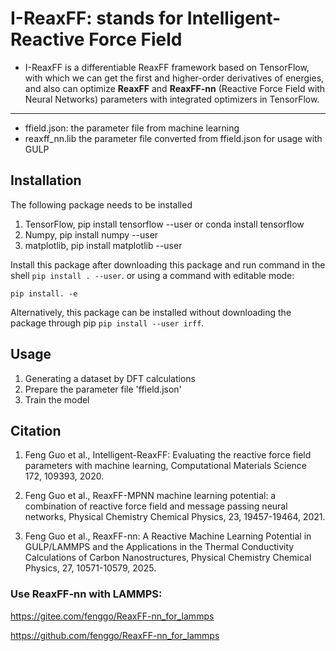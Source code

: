 # I-ReaxFF: stands for Intelligent-Reactive Force Field

- I-ReaxFF is a differentiable ReaxFF framework based on TensorFlow, with which we can get the first and higher-order derivatives of energies, and also can optimize **ReaxFF** and **ReaxFF-nn** (Reactive Force Field with Neural Networks) parameters with integrated optimizers in TensorFlow.

---

* ffield.json: the parameter file from machine learning
* reaxff_nn.lib  the parameter file converted from ffield.json for usage with GULP

## Installation
 The following package needs to be installed
1. TensorFlow, pip install tensorflow --user or conda install tensorflow
2. Numpy, pip install numpy --user
3. matplotlib, pip install matplotlib --user

Install this package after downloading this package and run command in the shell ``` pip install . --user ```. 
or using a command with editable mode: 
```shell
pip install. -e
```
Alternatively, this package can be installed without downloading the package through pip
``` pip install --user irff ```.

## Usage

1. Generating a dataset by DFT calculations
2. Prepare the parameter file 'ffield.json' 
3. Train the model

## Citation
1. Feng Guo et al., Intelligent-ReaxFF: Evaluating the reactive force field parameters with machine learning, Computational Materials Science 172, 109393, 2020. 

2. Feng Guo et al., ReaxFF-MPNN machine learning potential: a combination of reactive force field and message passing neural networks, Physical Chemistry Chemical Physics, 23, 19457-19464, 2021.

3. Feng Guo et al., ReaxFF-nn: A Reactive Machine Learning Potential in GULP/LAMMPS and the Applications in the Thermal Conductivity Calculations of Carbon Nanostructures, Physical Chemistry Chemical Physics, 27, 10571-10579, 2025.

### Use ReaxFF-nn with LAMMPS:
https://gitee.com/fenggo/ReaxFF-nn_for_lammps

https://github.com/fenggo/ReaxFF-nn_for_lammps

